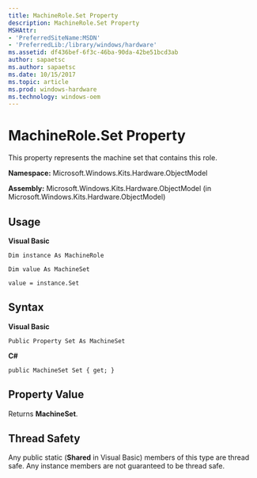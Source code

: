 ```yaml
---
title: MachineRole.Set Property
description: MachineRole.Set Property
MSHAttr:
- 'PreferredSiteName:MSDN'
- 'PreferredLib:/library/windows/hardware'
ms.assetid: df436bef-6f3c-46ba-90da-42be51bcd3ab
author: sapaetsc
ms.author: sapaetsc
ms.date: 10/15/2017
ms.topic: article
ms.prod: windows-hardware
ms.technology: windows-oem
---
```


# MachineRole.Set Property


This property represents the machine set that contains this role.

**Namespace:** Microsoft.Windows.Kits.Hardware.ObjectModel

**Assembly:** Microsoft.Windows.Kits.Hardware.ObjectModel (in Microsoft.Windows.Kits.Hardware.ObjectModel)

## <span id="Usage"></span><span id="usage"></span><span id="USAGE"></span>Usage


**Visual Basic**

`Dim instance As MachineRole`

`Dim value As MachineSet`

`value = instance.Set`

## <span id="Syntax"></span><span id="syntax"></span><span id="SYNTAX"></span>Syntax


**Visual Basic**

`Public Property Set As MachineSet`

**C#**

`public MachineSet Set { get; }`

## <span id="Property_Value"></span><span id="property_value"></span><span id="PROPERTY_VALUE"></span>Property Value


Returns **MachineSet**.

## <span id="Thread_Safety"></span><span id="thread_safety"></span><span id="THREAD_SAFETY"></span>Thread Safety


Any public static (**Shared** in Visual Basic) members of this type are thread safe. Any instance members are not guaranteed to be thread safe.

 

 






